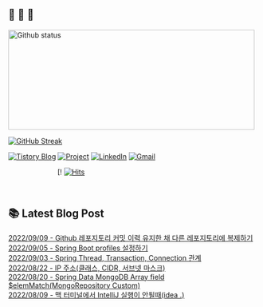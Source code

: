  ## 🐔 🐝 🐜

<div>
  
  <img width="494" height="200" alt="Github status" src="https://github-readme-stats.vercel.app/api?username=JuHyun419&count_private=true&theme=radical">
  
  [![GitHub Streak](https://github-readme-streak-stats.herokuapp.com/?user=JuHyun419&theme=dark)](https://github.com/JuHyun419)
  
</div>  

<div>
  
  [![Tistory Blog](http://img.shields.io/badge/-Tistory%20Blog-blue?style=flat&logo=Blogger&link=https://zzang9ha.tistory.com/)](https://zzang9ha.tistory.com/) 
  [![Project](http://img.shields.io/badge/-Project-ff69b4?style=flat&logo=github&link=https://github.com/YAPP-19th/Web-Team-2-Backend)](https://github.com/YAPP-19th/Web-Team-2-Backend) 
  [![LinkedIn](https://img.shields.io/badge/-LinkedIn-0077b5?style=flat-square&logo=linkedin&logoColor=white&link=https://www.linkedin.com/in/juhyun-lee-87176a19b/)](https://www.linkedin.com/in/juhyun-lee-87176a19b/)
  [![Gmail](http://img.shields.io/badge/Gmail-important?style=flat&logo=Gmail&link=mailto:zzang9haha@gmail.com)](mailto:zzang9haha@gmail.com) 

</div>

<div>
 
&nbsp;&nbsp;&nbsp;&nbsp;&nbsp;&nbsp;&nbsp;&nbsp;&nbsp;&nbsp;&nbsp;&nbsp;&nbsp;&nbsp;&nbsp;&nbsp;&nbsp;&nbsp;&nbsp;&nbsp;&nbsp;&nbsp;&nbsp;&nbsp; [! [![Hits](https://hits.seeyoufarm.com/api/count/incr/badge.svg?url=https%3A%2F%2Fgithub.com%2FJuHyun419&count_bg=%2379C83D&title_bg=%23555555&icon=&icon_color=%23E7E7E7&title=hits&edge_flat=false)](https://hits.seeyoufarm.com)
 
</div>
 
<br>
 
## 📚 Latest Blog Post

[2022/09/09 - Github 레포지토리 커밋 이력 유지한 채 다른 레포지토리에 복제하기](https://zzang9ha.tistory.com/416) <br/>
[2022/09/05 - Spring Boot profiles 설정하기](https://zzang9ha.tistory.com/415) <br/>
[2022/09/03 - Spring Thread, Transaction, Connection 관계](https://zzang9ha.tistory.com/414) <br/>
[2022/08/22 - IP 주소(클래스, CIDR, 서브넷 마스크)](https://zzang9ha.tistory.com/413) <br/>
[2022/08/20 - Spring Data MongoDB Array field $elemMatch(MongoRepository Custom)](https://zzang9ha.tistory.com/412) <br/>
[2022/08/09 - 맥 터미널에서 IntelliJ 실행이 안될때(idea .)](https://zzang9ha.tistory.com/411) <br/>
